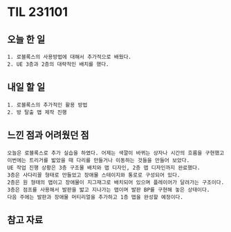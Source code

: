 
TIL 231101
======


오늘 한 일
------

	1. 로블록스의 사용방법에 대해서 추가적으로 배웠다.
	2. UE 3층과 2층의 대략적인 배치를 했다.





내일 할 일
------
	1. 로블록스의 추가적인 활용 방법
	2. 방 탈출 맵 제작 진행



느낀 점과 어려웠던 점
------
```
오늘은 로블록스로 추가 실습을 하였다. 어제는 색깔이 바뀌는 상자나 시간의 흐름을 구현했고 
이번에는 트리거를 밟았을 때 다리를 만들거나 이동하는 것들을 만들어 보았다.
UE 작업 진행 상황은 3층 구조물 배치와 맵 디자인, 2층 맵 디자인까지 완료했다.
3층은 사다리꼴 형태로 만들었고 장애물 스테이지와 통로로 구성되어 있다.
2층은 원 형태의 맵이고 장애물이 지그재그로 배치되어 있으며 플레이어가 달려가는 구조이다.
3층은 점프를 사용해서 발판을 밟고 지나가는 맵이며 발판 BP를 구현해 놓은 상태이다.
다음 주에는 발판과 장애물 머티리얼을 추가하고 1층 맵을 완성할 예정이다.

```

참고 자료
------
